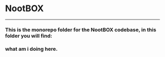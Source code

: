 # NootBOX

---
### This is the monorepo folder for the NootBOX codebase, in this folder you will find:
### what am i doing here.